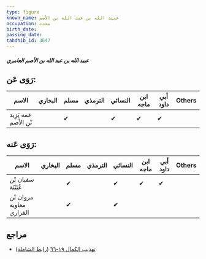 ```yaml
---
type: figure
known_name: عبيد الله بن عبد الله بن الأصم
occupation: محدث
birth_date:
passing_date:
tahdhib_id: 3647
---
```

##### عبيد الله بن عبد الله بن الأصم العامري

## رَوَى عَن:
| الاسم                | البخاري | مسلم | الترمذي | النسائي | ابن ماجه | أبي داود | Others |
| -------------------- | ------- | ---- | ------- | ------- | -------- | -------- | ------ |
| عمه يَزِيد بْن الأصم |         | ✔    |         | ✔       | ✔        | ✔        |        |
## رَوَى عَنه:
| الاسم                    | البخاري | مسلم | الترمذي | النسائي | ابن ماجه | أبي داود | Others |
| ------------------------ | ------- | ---- | ------- | ------- | -------- | -------- | ------ |
| سفيان بْن عُيَيْنَة      |         | ✔    |         | ✔       | ✔        | ✔        |        |
| مروان بْن معاوية الفزاري |         | ✔    |         | ✔       |          |          |        |
## مراجع
- [تهذيب الكمال ١٩-٦٦](obsidian://open?vault=Tahdhib-al-Kamal&file=Figures/٣٦٤٧-عبيد%20الله%20بن%20عبد%20الله%20بن%20الأصم%20العامري) ([رابط الشاملة](https://shamela.ws/book/3722/9640))